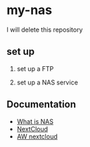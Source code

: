 # my-nas

I will delete this repository


## set up

1. set up a FTP

2. set up a NAS service


## Documentation

* [What is NAS](https://en.wikipedia.org/wiki/Network-attached_storage)
* [NextCloud](https://en.wikipedia.org/wiki/Nextcloud)
* [AW nextcloud](https://wiki.archlinux.org/title/Nextcloud)
